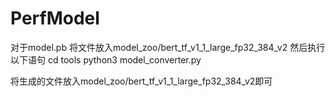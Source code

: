 # PerfModel


对于model.pb 将文件放入model_zoo/bert_tf_v1_1_large_fp32_384_v2
然后执行以下语句
cd tools
python3 model_converter.py

将生成的文件放入model_zoo/bert_tf_v1_1_large_fp32_384_v2即可
